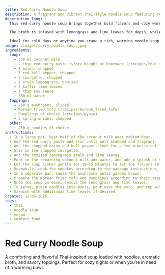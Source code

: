 ```yaml
---
title: Red Curry Noodle Soup
description: A fragrant and vibrant Thai-style noodle soup featuring red curry, coconut milk, and a variety of delicious toppings.
description_long: |
  This red curry noodle soup brings together bold flavors and cozy warmth in a single bowl. It's a beautiful fusion of creamy coconut milk, aromatic curry paste, and fresh vegetables.

  The broth is infused with lemongrass and lime leaves for depth, while the toppings—golden mushrooms, crispy Korean tofu, dumplings, and fresh spring onions—offer a satisfying contrast in texture. It's an easy, flavorful dish that's both comforting and exciting.

  Ideal for cold days or anytime you crave a rich, warming noodle soup with an Asian flair.
image: /images/curry_noodle_soup.jpeg
ingredients:
  soup:
    - 350 ml coconut milk
    - 2 tbsp red curry paste (store-bought or homemade (/recipes/thai_red_curry_pasta))
    - 1 onion, chopped
    - 1 red bell pepper, chopped
    - ½ courgette, chopped
    - 1 stalk lemongrass, bruised
    - 4 kaffir lime leaves
    - 1 tbsp soy sauce
    - 350 ml water
  toppings:
    - 250 g mushrooms, sliced
    - Korean fried tofu (/recipes/korean_fried_tofu)
    - Dumplings of choice (/recipes/gyoza)
    - 2 spring onions, chopped
  other:
    - 250 g noodles of choice
instructions:
  - In a large pot, heat half of the coconut milk over medium heat.
  - Add the red curry paste and stir until well blended and fragrant.
  - Add the chopped onion and bell pepper. Cook for a few minutes until softened.
  - Stir in the chopped courgette.
  - Add the bruised lemongrass stalk and lime leaves.
  - Pour in the remaining coconut milk and water, and add a splash of soy sauce.
  - Let the soup simmer gently for 10–15 minutes to let the flavors infuse.
  - Meanwhile, cook the noodles according to the package instructions, then drain and set aside.
  - In a separate pan, sauté the mushrooms until golden brown.
  - Prepare the Korean fried tofu and dumplings according to their respective instructions.
  - Once the soup is done, remove the lemongrass and lime leaves.
  - To serve, place noodles into bowls, pour over the soup, and top with sautéed mushrooms, tofu, dumplings, and chopped spring onions.
  - Garnish with additional lime leaves if desired.
created: 12-06-2025
tags:
  - thai
  - noodle soup
  - vegan
  - comfort food
---
```


# Red Curry Noodle Soup

A comforting and flavorful Thai-inspired soup loaded with noodles, aromatic broth, and savory toppings. Perfect for cozy nights or when you're in need of a warming bowl.

